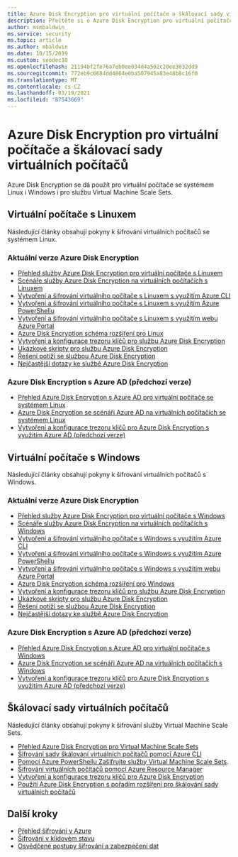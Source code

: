 ```yaml
---
title: Azure Disk Encryption pro virtuální počítače a škálovací sady virtuálních počítačů
description: Přečtěte si o Azure Disk Encryption pro virtuální počítače a službu VM Scale Sets. Azure Disk Encryption funguje pro virtuální počítače se systémy Linux a Windows.
author: msmbaldwin
ms.service: security
ms.topic: article
ms.author: mbaldwin
ms.date: 10/15/2019
ms.custom: seodec18
ms.openlocfilehash: 21194bf2fe76a7eb0ee034d4a502c20ee3032dd9
ms.sourcegitcommit: 772eb9c6684dd4864e0ba507945a83e48b8c16f0
ms.translationtype: MT
ms.contentlocale: cs-CZ
ms.lasthandoff: 03/19/2021
ms.locfileid: "87543669"
---
```

# <a name="azure-disk-encryption-for-virtual-machines-and-virtual-machine-scale-sets"></a>Azure Disk Encryption pro virtuální počítače a škálovací sady virtuálních počítačů

Azure Disk Encryption se dá použít pro virtuální počítače se systémem Linux i Windows i pro službu Virtual Machine Scale Sets. 

## <a name="linux-virtual-machines"></a>Virtuální počítače s Linuxem

Následující články obsahují pokyny k šifrování virtuálních počítačů se systémem Linux.

### <a name="current-version-of-azure-disk-encryption"></a>Aktuální verze Azure Disk Encryption

- [Přehled služby Azure Disk Encryption pro virtuální počítače s Linuxem](../../virtual-machines/linux/disk-encryption-overview.md)
- [Scénáře služby Azure Disk Encryption na virtuálních počítačích s Linuxem](../../virtual-machines/linux/disk-encryption-linux.md)
- [Vytvoření a šifrování virtuálního počítače s Linuxem s využitím Azure CLI](../../virtual-machines/linux/disk-encryption-cli-quickstart.md)
- [Vytvoření a šifrování virtuálního počítače s Linuxem s využitím Azure PowerShellu](../../virtual-machines/linux/disk-encryption-powershell-quickstart.md)
- [Vytvoření a šifrování virtuálního počítače s Linuxem s využitím webu Azure Portal](../../virtual-machines/linux/disk-encryption-portal-quickstart.md)
- [Azure Disk Encryption schéma rozšíření pro Linux](../../virtual-machines/extensions/azure-disk-enc-linux.md)
- [Vytvoření a konfigurace trezoru klíčů pro službu Azure Disk Encryption](../../virtual-machines/linux/disk-encryption-key-vault.md)
- [Ukázkové skripty pro službu Azure Disk Encryption](../../virtual-machines/linux/disk-encryption-sample-scripts.md)
- [Řešení potíží se službou Azure Disk Encryption](../../virtual-machines/linux/disk-encryption-troubleshooting.md)
- [Nejčastější dotazy ke službě Azure Disk Encryption](../../virtual-machines/linux/disk-encryption-faq.md)

### <a name="azure-disk-encryption-with-azure-ad-previous-version"></a>Azure Disk Encryption s Azure AD (předchozí verze)

- [Přehled Azure Disk Encryption s Azure AD pro virtuální počítače se systémem Linux](../../virtual-machines/linux/disk-encryption-overview-aad.md)
- [Azure Disk Encryption se scénáři Azure AD na virtuálních počítačích se systémem Linux](../../virtual-machines/linux/disk-encryption-linux.md)
- [Vytvoření a konfigurace trezoru klíčů pro Azure Disk Encryption s využitím Azure AD (předchozí verze)](../../virtual-machines/linux/disk-encryption-key-vault-aad.md)

## <a name="windows-virtual-machines"></a>Virtuální počítače s Windows

Následující články obsahují pokyny k šifrování virtuálních počítačů s Windows.

### <a name="current-version-of-azure-disk-encryption"></a>Aktuální verze Azure Disk Encryption

- [Přehled služby Azure Disk Encryption pro virtuální počítače s Windows](../../virtual-machines/windows/disk-encryption-overview.md)
- [Scénáře služby Azure Disk Encryption na virtuálních počítačích s Windows](../../virtual-machines/windows/disk-encryption-windows.md)
- [Vytvoření a šifrování virtuálního počítače s Windows s využitím Azure CLI](../../virtual-machines/windows/disk-encryption-cli-quickstart.md)
- [Vytvoření a šifrování virtuálního počítače s Windows s využitím Azure PowerShellu](../../virtual-machines/windows/disk-encryption-powershell-quickstart.md)
- [Vytvoření a šifrování virtuálního počítače s Windows s využitím webu Azure Portal](../../virtual-machines/windows/disk-encryption-portal-quickstart.md)
- [Azure Disk Encryption schéma rozšíření pro Windows](../../virtual-machines/extensions/azure-disk-enc-windows.md)
- [Vytvoření a konfigurace trezoru klíčů pro službu Azure Disk Encryption](../../virtual-machines/windows/disk-encryption-key-vault.md)
- [Ukázkové skripty pro službu Azure Disk Encryption](../../virtual-machines/windows/disk-encryption-sample-scripts.md)
- [Řešení potíží se službou Azure Disk Encryption](../../virtual-machines/windows/disk-encryption-troubleshooting.md)
- [Nejčastější dotazy ke službě Azure Disk Encryption](../../virtual-machines/windows/disk-encryption-faq.md)

### <a name="azure-disk-encryption-with-azure-ad-previous-version"></a>Azure Disk Encryption s Azure AD (předchozí verze)

- [Přehled Azure Disk Encryption s Azure AD pro virtuální počítače s Windows](../../virtual-machines/windows/disk-encryption-overview-aad.md)
- [Azure Disk Encryption se scénáři Azure AD na virtuálních počítačích s Windows](../../virtual-machines/windows/disk-encryption-windows.md)
- [Vytvoření a konfigurace trezoru klíčů pro Azure Disk Encryption s využitím Azure AD (předchozí verze)](../../virtual-machines/windows/disk-encryption-key-vault-aad.md)

## <a name="virtual-machine-scale-sets"></a>Škálovací sady virtuálních počítačů

Následující články obsahují pokyny k šifrování služby Virtual Machine Scale Sets.

- [Přehled Azure Disk Encryption pro Virtual Machine Scale Sets](../../virtual-machine-scale-sets/disk-encryption-overview.md) 
- [Šifrování sady škálování virtuálních počítačů pomocí Azure CLI](../../virtual-machine-scale-sets/disk-encryption-cli.md) 
- [Pomocí Azure PowerShellu Zašifrujte služby Virtual Machine Scale Sets](../../virtual-machine-scale-sets/disk-encryption-powershell.md).
- [Šifrování virtuálních počítačů pomocí Azure Resource Manager](../../virtual-machine-scale-sets/disk-encryption-azure-resource-manager.md)
- [Vytvoření a konfigurace trezoru klíčů pro Azure Disk Encryption](../../virtual-machine-scale-sets/disk-encryption-key-vault.md)
- [Použití Azure Disk Encryption s pořadím rozšíření pro škálování sady virtuálních počítačů](../../virtual-machine-scale-sets/disk-encryption-extension-sequencing.md)

## <a name="next-steps"></a>Další kroky

- [Přehled šifrování v Azure](encryption-overview.md)
- [Šifrování v klidovém stavu](encryption-atrest.md)
- [Osvědčené postupy šifrování a zabezpečení dat](data-encryption-best-practices.md)
